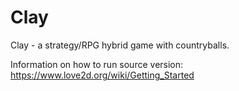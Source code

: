 Clay
=========================

Clay - a strategy/RPG hybrid game with countryballs.

Information on how to run source version: https://www.love2d.org/wiki/Getting_Started
